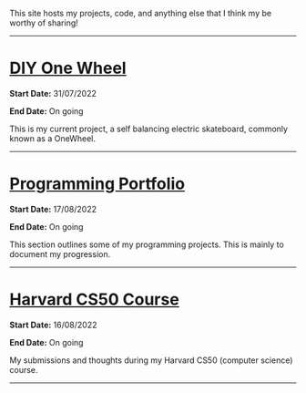 This site hosts my projects, code, and anything else that I think my be worthy of sharing!

---

# [DIY One Wheel](./Pages/SBS.md)

**Start Date:** 31/07/2022

**End Date:** On going

This is my current project, a self balancing electric skateboard, commonly known as a OneWheel. 

---

# [Programming Portfolio](./programming/index.md)

**Start Date:** 17/08/2022

**End Date:** On going

This section outlines some of my programming projects. This is mainly to document my progression. 

---

# [Harvard CS50 Course](./programming/CS50/index.md)

**Start Date:** 16/08/2022

**End Date:** On going

My submissions and thoughts during my Harvard CS50 (computer science) course.

---
